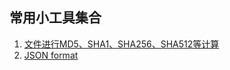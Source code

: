 ## 常用小工具集合

1. [文件进行MD5、SHA1、SHA256、SHA512等计算](https://liuli-happyday.github.io/encrypt/)
2. [JSON format](https://liuli-happyday.github.io/json-formatter/)


